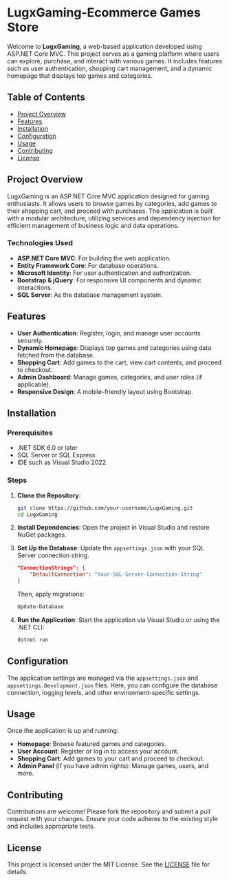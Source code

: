 
# **LugxGaming-Ecommerce Games Store**

Welcome to **LugxGaming**, a web-based application developed using ASP.NET Core MVC. This project serves as a gaming platform where users can explore, purchase, and interact with various games. It includes features such as user authentication, shopping cart management, and a dynamic homepage that displays top games and categories.

## **Table of Contents**

- [Project Overview](#project-overview)
- [Features](#features)
- [Installation](#installation)
- [Configuration](#configuration)
- [Usage](#usage)
- [Contributing](#contributing)
- [License](#license)

## **Project Overview**

LugxGaming is an ASP.NET Core MVC application designed for gaming enthusiasts. It allows users to browse games by categories, add games to their shopping cart, and proceed with purchases. The application is built with a modular architecture, utilizing services and dependency injection for efficient management of business logic and data operations.

### **Technologies Used**

- **ASP.NET Core MVC**: For building the web application.
- **Entity Framework Core**: For database operations.
- **Microsoft Identity**: For user authentication and authorization.
- **Bootstrap & jQuery**: For responsive UI components and dynamic interactions.
- **SQL Server**: As the database management system.

## **Features**

- **User Authentication**: Register, login, and manage user accounts securely.
- **Dynamic Homepage**: Displays top games and categories using data fetched from the database.
- **Shopping Cart**: Add games to the cart, view cart contents, and proceed to checkout.
- **Admin Dashboard**: Manage games, categories, and user roles (if applicable).
- **Responsive Design**: A mobile-friendly layout using Bootstrap.

## **Installation**

### **Prerequisites**

- .NET SDK 6.0 or later
- SQL Server or SQL Express
- IDE such as Visual Studio 2022

### **Steps**

1. **Clone the Repository**:
    ```bash
    git clone https://github.com/your-username/LugxGaming.git
    cd LugxGaming
    ```

2. **Install Dependencies**:
    Open the project in Visual Studio and restore NuGet packages.

3. **Set Up the Database**:
    Update the `appsettings.json` with your SQL Server connection string.
    ```json
    "ConnectionStrings": {
        "DefaultConnection": "Your-SQL-Server-Connection-String"
    }
    ```
    Then, apply migrations:
    ```bash
    Update-Database
    ```

4. **Run the Application**:
    Start the application via Visual Studio or using the .NET CLI:
    ```bash
    dotnet run
    ```

## **Configuration**

The application settings are managed via the `appsettings.json` and `appsettings.Development.json` files. Here, you can configure the database connection, logging levels, and other environment-specific settings.

## **Usage**

Once the application is up and running:

- **Homepage**: Browse featured games and categories.
- **User Account**: Register or log in to access your account.
- **Shopping Cart**: Add games to your cart and proceed to checkout.
- **Admin Panel** (if you have admin rights): Manage games, users, and more.

## **Contributing**

Contributions are welcome! Please fork the repository and submit a pull request with your changes. Ensure your code adheres to the existing style and includes appropriate tests.

## **License**

This project is licensed under the MIT License. See the [LICENSE](LICENSE) file for details.

